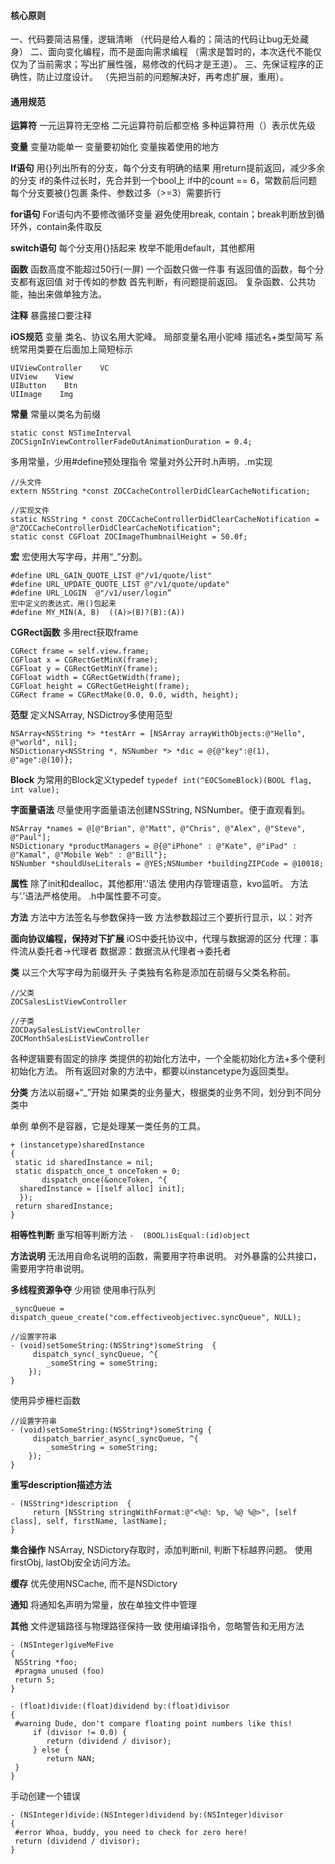 #### 核心原则
一、代码要简洁易懂，逻辑清晰
（代码是给人看的；简洁的代码让bug无处藏身）
二、面向变化编程，而不是面向需求编程
（需求是暂时的，本次迭代不能仅仅为了当前需求；写出扩展性强，易修改的代码才是王道）。
三、先保证程序的正确性，防止过度设计。
（先把当前的问题解决好，再考虑扩展，重用）。

#### 通用规范
**运算符**
一元运算符无空格
二元运算符前后都空格
多种运算符用（）表示优先级

**变量**
变量功能单一
变量要初始化
变量挨着使用的地方

**If语句**
用{}列出所有的分支，每个分支有明确的结果
用return提前返回，减少多余的分支
if的条件过长时，先合并到一个bool上
if中的count == 6，常数前后问题
每个分支要被{}包裹
条件、参数过多（>=3）需要折行

**for语句**
For语句内不要修改循环变量
避免使用break, contain；break判断放到循环外，contain条件取反

**switch语句**
每个分支用{}括起来
枚举不能用default，其他都用

**函数**
函数高度不能超过50行(一屏)
一个函数只做一件事
有返回值的函数，每个分支都有返回值
对于传如的参数 首先判断，有问题提前返回。
复杂函数、公共功能，抽出来做单独方法。

**注释**
暴露接口要注释

**iOS规范**
变量
类名、协议名用大驼峰。
局部变量名用小驼峰
描述名+类型简写
系统常用类要在后面加上简短标示
```
UIViewController    VC
UIView    View
UIButton    Btn
UIImage    Img
```

**常量**
常量以类名为前缀
```
static const NSTimeInterval ZOCSignInViewControllerFadeOutAnimationDuration = 0.4;
```
多用常量，少用#define预处理指令
常量对外公开时.h声明，.m实现
```
//头文件
extern NSString *const ZOCCacheControllerDidClearCacheNotification;

//实现文件
static NSString * const ZOCCacheControllerDidClearCacheNotification = @"ZOCCacheControllerDidClearCacheNotification";
static const CGFloat ZOCImageThumbnailHeight = 50.0f;

```

**宏**
宏使用大写字母，并用“_”分割。
```
#define URL_GAIN_QUOTE_LIST @"/v1/quote/list"
#define URL_UPDATE_QUOTE_LIST @"/v1/quote/update"
#define URL_LOGIN  @"/v1/user/login”
宏中定义的表达式，用()包起来
#define MY_MIN(A, B)  ((A)>(B)?(B):(A))
```

**CGRect函数**
多用rect获取frame
```
CGRect frame = self.view.frame; 
CGFloat x = CGRectGetMinX(frame); 
CGFloat y = CGRectGetMinY(frame); 
CGFloat width = CGRectGetWidth(frame); 
CGFloat height = CGRectGetHeight(frame); 
CGRect frame = CGRectMake(0.0, 0.0, width, height);
```


**范型**
定义NSArray, NSDictroy多使用范型
```
NSArray<NSString *> *testArr = [NSArray arrayWithObjects:@"Hello", @"world", nil];
NSDictionary<NSString *, NSNumber *> *dic = @{@"key":@(1), @"age":@(10)};
```

**Block**
为常用的Block定义typedef
`typedef int(^EOCSomeBlock)(BOOL flag, int value);`

**字面量语法**
尽量使用字面量语法创建NSString, NSNumber。便于直观看到。
```
NSArray *names = @[@"Brian", @"Matt", @"Chris", @"Alex", @"Steve", @"Paul"];
NSDictionary *productManagers = @{@"iPhone" : @"Kate", @"iPad" : @"Kamal", @"Mobile Web" : @"Bill"}; 
NSNumber *shouldUseLiterals = @YES;NSNumber *buildingZIPCode = @10018; 

```
**属性**
除了init和dealloc，其他都用’.’语法
使用内存管理语意，kvo监听。
方法与’.’语法严格使用。
.h中属性要不可变。

**方法**
方法中方法签名与参数保持一致
方法参数超过三个要折行显示，以：对齐

**面向协议编程，保持对下扩展**
iOS中委托协议中，代理与数据源的区分
代理：事件流从委托者->代理者
数据源：数据流从代理者->委托者

**类**
以三个大写字母为前缀开头
子类独有名称是添加在前缀与父类名称前。
```
//父类
ZOCSalesListViewController

//子类
ZOCDaySalesListViewController
ZOCMonthSalesListViewController
```
各种逻辑要有固定的排序
类提供的初始化方法中，一个全能初始化方法+多个便利初始化方法。
所有返回对象的方法中，都要以instancetype为返回类型。

**分类**
方法以前缀+“_”开始
如果类的业务量大，根据类的业务不同，划分到不同分类中

单例
单例不是容器，它是处理某一类任务的工具。
```
+ (instancetype)sharedInstance 
{ 
 static id sharedInstance = nil; 
 static dispatch_once_t onceToken = 0;
       dispatch_once(&onceToken, ^{ 
  sharedInstance = [[self alloc] init];
  }); 
 return sharedInstance; 
} 

```
**相等性判断**
重写相等判断方法
`-  (BOOL)isEqual:(id)object`

**方法说明**
无法用自命名说明的函数，需要用字符串说明。
对外暴露的公共接口，需要用字符串说明。

**多线程资源争夺**
少用锁
使用串行队列
```
_syncQueue = dispatch_queue_create("com.effectiveobjectivec.syncQueue", NULL);

//设置字符串
- (void)setSomeString:(NSString*)someString  {
     dispatch_sync(_syncQueue, ^{
        _someString = someString;
    });
}
```
使用异步栅栏函数
```
//设置字符串
- (void)setSomeString:(NSString*)someString {
     dispatch_barrier_async(_syncQueue, ^{
        _someString = someString;
    });
}
```

**重写description描述方法**
```
- (NSString*)description  {
     return [NSString stringWithFormat:@"<%@: %p, %@ %@>", [self class], self, firstName, lastName];
}
```

**集合操作**
NSArray, NSDictory存取时，添加判断nil, 判断下标越界问题。
使用firstObj, lastObj安全访问方法。

**缓存**
优先使用NSCache, 而不是NSDictory

**通知**
将通知名声明为常量，放在单独文件中管理

**其他**
文件逻辑路径与物理路径保持一致
使用编译指令，忽略警告和无用方法
```
- (NSInteger)giveMeFive 
{ 
 NSString *foo; 
 #pragma unused (foo) 
 return 5; 
} 

- (float)divide:(float)dividend by:(float)divisor 
{ 
 #warning Dude, don't compare floating point numbers like this! 
     if (divisor != 0.0) { 
        return (dividend / divisor); 
     } else {  
        return NAN; 
 } 
} 
```

手动创建一个错误
```
- (NSInteger)divide:(NSInteger)dividend by:(NSInteger)divisor 
{ 
 #error Whoa, buddy, you need to check for zero here! 
 return (dividend / divisor); 
} 

```

